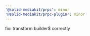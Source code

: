 ```yaml
---
'@solid-mediakit/prpc': minor
'@solid-mediakit/prpc-plugin': minor
---
```


fix: transform builder$ correctly
